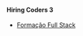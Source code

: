 #### Hiring Coders 3
* <a href = "https://felipeachao.github.io/Certificado/vtex/"> Formação Full Stack</a> 